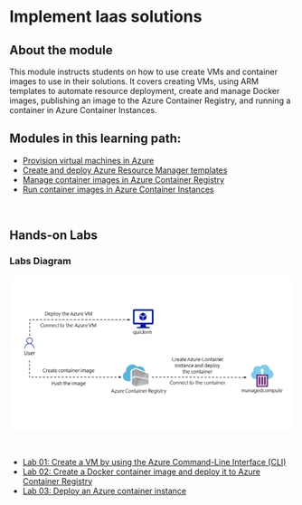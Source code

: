 # Implement Iaas solutions

## About the module

This module instructs students on how to use create VMs and container images to use in their solutions. It covers creating VMs, using ARM templates to automate resource deployment, create and manage Docker images, publishing an image to the Azure Container Registry, and running a container in Azure Container Instances.

## Modules in this learning path:

* [Provision virtual machines in Azure](https://github.com/airan-tw/azure_training/blob/main/M1/Implement%20Iaas%20solutions/Provision_vm.md)
* [Create and deploy Azure Resource Manager templates](https://github.com/airan-tw/azure_training/blob/main/M1/Implement%20Iaas%20solutions/Create_arm.md)
* [Manage container images in Azure Container Registry](https://github.com/airan-tw/azure_training/blob/main/M1/Implement%20Iaas%20solutions/Manage_container.md)
* [Run container images in Azure Container Instances](https://github.com/airan-tw/azure_training/blob/main/M1/Implement%20Iaas%20solutions/Run_container.md)

<br>

## Hands-on Labs 

### Labs Diagram

![alt text](images/Lab05-Diagram.png)

<br>

* [Lab 01: Create a VM by using the Azure Command-Line Interface (CLI)](https://github.com/airan-tw/azure_training/blob/main/M1/Implement%20Iaas%20solutions/lab01.md)
* [Lab 02: Create a Docker container image and deploy it to Azure Container Registry](https://github.com/airan-tw/azure_training/blob/main/M1/Implement%20Iaas%20solutions/lab02.md)
* [Lab 03: Deploy an Azure container instance](https://github.com/airan-tw/azure_training/blob/main/M1/Implement%20Iaas%20solutions/lab03.md)
